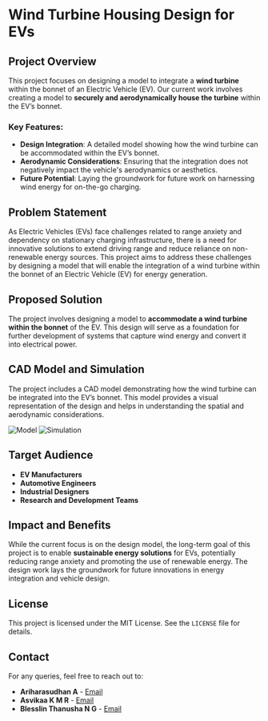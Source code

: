 # Wind Turbine Housing Design for EVs

## Project Overview

This project focuses on designing a model to integrate a **wind turbine** within the bonnet of an Electric Vehicle (EV). Our current work involves creating a model to **securely and aerodynamically house the turbine** within the EV’s bonnet.

### Key Features:
- **Design Integration**: A detailed model showing how the wind turbine can be accommodated within the EV’s bonnet.
- **Aerodynamic Considerations**: Ensuring that the integration does not negatively impact the vehicle's aerodynamics or aesthetics.
- **Future Potential**: Laying the groundwork for future work on harnessing wind energy for on-the-go charging.

## Problem Statement

As Electric Vehicles (EVs) face challenges related to range anxiety and dependency on stationary charging infrastructure, there is a need for innovative solutions to extend driving range and reduce reliance on non-renewable energy sources. This project aims to address these challenges by designing a model that will enable the integration of a wind turbine within the bonnet of an Electric Vehicle (EV) for energy generation.

## Proposed Solution

The project involves designing a model to **accommodate a wind turbine within the bonnet** of the EV. This design will serve as a foundation for further development of systems that capture wind energy and convert it into electrical power.

## CAD Model and Simulation

The project includes a CAD model demonstrating how the wind turbine can be integrated into the EV’s bonnet. This model provides a visual representation of the design and helps in understanding the spatial and aerodynamic considerations.

![Model](https://github.com/user-attachments/assets/529b5dbf-035b-4da5-b1bc-727fa20640e0)
![Simulation](https://github.com/user-attachments/assets/424d3bbf-dfcd-44bf-8078-a6ad3dee7556)

## Target Audience

- **EV Manufacturers**
- **Automotive Engineers**
- **Industrial Designers**
- **Research and Development Teams**

## Impact and Benefits

While the current focus is on the design model, the long-term goal of this project is to enable **sustainable energy solutions** for EVs, potentially reducing range anxiety and promoting the use of renewable energy. The design work lays the groundwork for future innovations in energy integration and vehicle design.

## License

This project is licensed under the MIT License. See the `LICENSE` file for details.

## Contact

For any queries, feel free to reach out to:
- **Ariharasudhan A** - [Email](mailto:ariadaikalam1234@gmail.com)
- **Asvikaa K M R** - [Email](mailto:asvikaakmr1@gmail.com)
- **Blesslin Thanusha N G** - [Email](mailto:blesslinthanushang@gmail.com)
